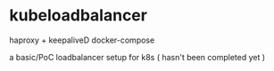 # kubeloadbalancer
haproxy + keepaliveD docker-compose

a basic/PoC loadbalancer setup for k8s ( hasn't been completed yet )
